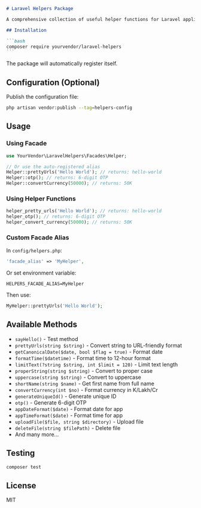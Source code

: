 ````markdown
# Laravel Helpers Package

A comprehensive collection of useful helper functions for Laravel applications.

## Installation

```bash
composer require yourvendor/laravel-helpers
```
````

The package will automatically register itself.

## Configuration (Optional)

Publish the configuration file:

```bash
php artisan vendor:publish --tag=helpers-config
```

## Usage

### Using Facade

```php
use YourVendor\LaravelHelpers\Facades\Helper;

// Or use the auto-registered alias
Helper::prettyUrls('Hello World'); // returns: hello-world
Helper::otp(); // returns: 6-digit OTP
Helper::convertCurrency(50000); // returns: 50K
```

### Using Helper Functions

```php
helper_pretty_urls('Hello World'); // returns: hello-world
helper_otp(); // returns: 6-digit OTP
helper_convert_currency(50000); // returns: 50K
```

### Custom Facade Alias

In `config/helpers.php`:

```php
'facade_alias' => 'MyHelper',
```

Or set environment variable:

```env
HELPERS_FACADE_ALIAS=MyHelper
```

Then use:

```php
MyHelper::prettyUrls('Hello World');
```

## Available Methods

- `sayHello()` - Test method
- `prettyUrls(string $string)` - Convert string to URL-friendly format
- `getCanonicalDate($date, bool $flag = true)` - Format date
- `formatTime($datetime)` - Format time to 12-hour format
- `limitText(?string $string, int $limit = 120)` - Limit text length
- `properString(string $string)` - Convert to proper case
- `uppercase(string $string)` - Convert to uppercase
- `shortName(string $name)` - Get first name from full name
- `convertCurrency(int $no)` - Format currency in K/Lakh/Cr
- `generateUniqueId()` - Generate unique ID
- `otp()` - Generate 6-digit OTP
- `appDateFormat($date)` - Format date for app
- `appTimeFormat($date)` - Format time for app
- `uploadFile($file, string $directory)` - Upload file
- `deleteFile(string $filePath)` - Delete file
- And many more...

## Testing

```bash
composer test
```

## License

MIT

```

```

